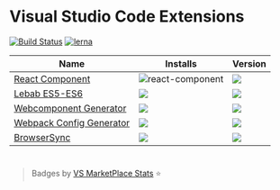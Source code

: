 # Visual Studio Code Extensions

[![Build Status](https://travis-ci.org/jeremyrajan/vscode-exts.svg?branch=master)](https://travis-ci.org/jeremyrajan/vscode-exts)
[![lerna](https://img.shields.io/badge/maintained%20with-lerna-cc00ff.svg)](https://lernajs.io/)


| Name  | Installs  | Version |
|---|---|---|
|[React Component][1]   | ![react-component](https://vs-marketplace-stats.jeremyrajan.now.sh/api/badge.svg?itemName=jeremyrajan.react-component&install)   | ![](https://vs-marketplace-stats.jeremyrajan.now.sh/api/badge.svg?itemName=jeremyrajan.react-component&version)
|[Lebab ES5-ES6][2]   |![](https://vs-marketplace-stats.jeremyrajan.now.sh/api/badge.svg?itemName=jeremyrajan.vscode-lebab&install)   | ![](https://vs-marketplace-stats.jeremyrajan.now.sh/api/badge.svg?itemName=jeremyrajan.vscode-lebab&version) 
|[Webcomponent Generator][3]   |![](https://vs-marketplace-stats.jeremyrajan.now.sh/api/badge.svg?itemName=jeremyrajan.webcomponent-generator&install)   | ![](https://vs-marketplace-stats.jeremyrajan.now.sh/api/badge.svg?itemName=jeremyrajan.webcomponent-generator&version)
|[Webpack Config Generator][4] |![](https://vs-marketplace-stats.jeremyrajan.now.sh/api/badge.svg?itemName=jeremyrajan.webpack&install) | ![](https://vs-marketplace-stats.jeremyrajan.now.sh/api/badge.svg?itemName=jeremyrajan.webpack&version)
|[BrowserSync][5] |![](https://vs-marketplace-stats.jeremyrajan.now.sh/api/badge.svg?itemName=jeremyrajan.browsersync&install) | ![](https://vs-marketplace-stats.jeremyrajan.now.sh/api/badge.svg?itemName=jeremyrajan.browsersync&version)

#

> Badges by [VS MarketPlace Stats](https://github.com/jeremyrajan/vs-marketplace-stats) :star:

[1]: https://marketplace.visualstudio.com/items?itemName=jeremyrajan.react-component
[2]: https://marketplace.visualstudio.com/items?itemName=jeremyrajan.vscode-lebab
[3]: https://marketplace.visualstudio.com/items?itemName=jeremyrajan.webcomponent-generator
[4]: https://marketplace.visualstudio.com/items?itemName=jeremyrajan.webpack
[5]: https://marketplace.visualstudio.com/items?itemName=jeremyrajan.browsersync
